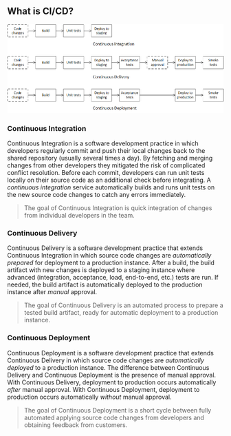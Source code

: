 ## What is CI/CD?

![Continuous Integration vs. Continuous Delivery vs. Continuous Deployment](../diagrams/Continuous_Integration_vs_Continuous_Delivery_vs_Continuous_Deployment.png)


### Continuous Integration

Continuous Integration is a software development practice in which developers regularly commit and push their local changes back to the shared repository (usually several times a day). By fetching and merging changes from other developers they mitigated the risk of complicated conflict resolution. Before each commit, developers can run unit tests locally on their source code as an additional check before integrating. A _continuous integration_ service automatically builds and runs unit tests on the new source code changes to catch any errors immediately.

>The goal of Continuous Integration is quick integration of changes from individual developers in the team.


### Continuous Delivery

Continuous Delivery is a software development practice that extends Continuous Integration in which source code changes are _automatically prepared_ for deployment to a production instance. After a build, the build artifact with new changes is deployed to a staging instance where advanced (integration, acceptance, load, end-to-end, etc.) tests are run. If needed, the build artifact is automatically deployed to the production instance after _manual_ approval.

>The goal of Continuous Delivery is an automated process to prepare a tested build artifact, ready for automatic deployment to a production instance.


### Continuous Deployment

Continuous Deployment is a software development practice that extends Continuous Delivery in which source code changes are _automatically deployed_ to a production instance. The difference between Continuous Delivery and Continuous Deployment is the presence of manual approval. With Continuous Delivery, deployment to production occurs automatically _after_ manual approval. With Continuous Deployment, deployment to production occurs automatically _without_ manual approval.

>The goal of Continuous Deployment is a short cycle between fully automated applying source code changes from developers and obtaining feedback from customers.
